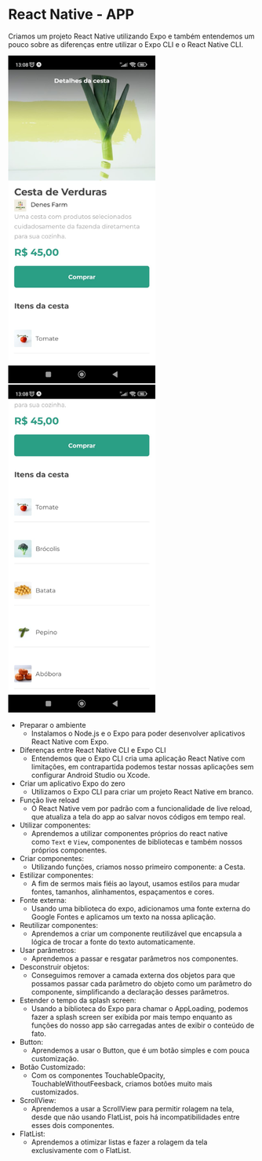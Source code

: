 # React Native - APP

Criamos um projeto React Native utilizando Expo e também entendemos um pouco sobre as diferenças entre utilizar o Expo CLI e o React Native CLI.

<img src="img-git/Tela1.jpeg" width=300> <img src="img-git/Tela2.jpeg" width="300">


- Preparar o ambiente
    - Instalamos o Node.js e o Expo para poder desenvolver aplicativos React Native com Expo.
- Diferenças entre React Native CLI e Expo CLI
    - Entendemos que o Expo CLI cria uma aplicação React Native com limitações, em contrapartida podemos testar nossas aplicações sem configurar Android Studio ou Xcode.
- Criar um aplicativo Expo do zero
    - Utilizamos o Expo CLI para criar um projeto React Native em branco.
- Função live reload
    - O React Native vem por padrão com a funcionalidade de live reload, que atualiza a tela do app ao salvar novos códigos em tempo real.
- Utilizar componentes:
    - Aprendemos a utilizar componentes próprios do react native como `Text` e `View`, componentes de bibliotecas e também nossos próprios componentes.
- Criar componentes:
    - Utilizando funções, criamos nosso primeiro componente: a Cesta.
- Estilizar componentes:
    - A fim de sermos mais fiéis ao layout, usamos estilos para mudar fontes, tamanhos, alinhamentos, espaçamentos e cores.
- Fonte externa:
    - Usando uma biblioteca do expo, adicionamos uma fonte externa do Google Fontes e aplicamos um texto na nossa aplicação.
- Reutilizar componentes:
    - Aprendemos a criar um componente reutilizável que encapsula a lógica de trocar a fonte do texto automaticamente.
- Usar parâmetros:
    - Aprendemos a passar e resgatar parâmetros nos componentes.
- Desconstruir objetos:
    - Conseguimos remover a camada externa dos objetos para que possamos passar cada parâmetro do objeto como um parâmetro do componente, simplificando a declaração desses parâmetros.
- Estender o tempo da splash screen:
    - Usando a biblioteca do Expo para chamar o AppLoading, podemos fazer a splash screen ser exibida por mais tempo enquanto as funções do nosso app são carregadas antes de exibir o conteúdo de fato.
- Button:
    - Aprendemos a usar o Button, que é um botão simples e com pouca customização.
- Botão Customizado:
    - Com os componentes TouchableOpacity, TouchableWithoutFeesback, criamos botões muito mais customizados.
- ScrollView:
    - Aprendemos a usar a ScrollView para permitir rolagem na tela, desde que não usando FlatList, pois há incompatibilidades entre esses dois componentes.
- FlatList:
    - Aprendemos a otimizar listas e fazer a rolagem da tela exclusivamente com o FlatList.